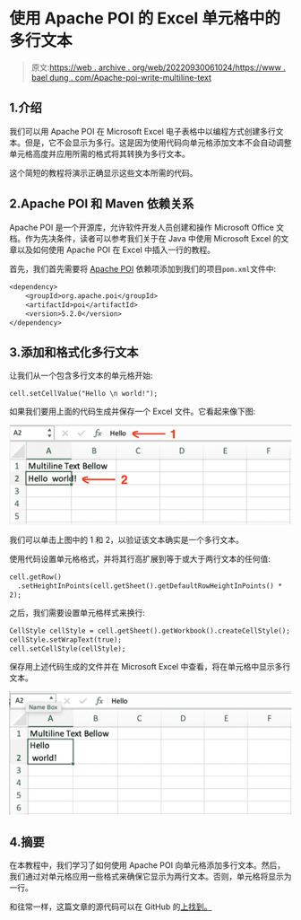 # 使用 Apache POI 的 Excel 单元格中的多行文本

> 原文:[https://web . archive . org/web/20220930061024/https://www . bael dung . com/Apache-poi-write-multiline-text](https://web.archive.org/web/20220930061024/https://www.baeldung.com/apache-poi-write-multiline-text)

## 1.介绍

我们可以用 Apache POI 在 Microsoft Excel 电子表格中以编程方式创建多行文本。但是，它不会显示为多行。这是因为使用代码向单元格添加文本不会自动调整单元格高度并应用所需的格式将其转换为多行文本。

这个简短的教程将演示正确显示这些文本所需的代码。

## 2.Apache POI 和 Maven 依赖关系

Apache POI 是一个开源库，允许软件开发人员创建和操作 Microsoft Office 文档。作为先决条件，读者可以参考我们关于在 Java 中使用 Microsoft Excel 的文章以及如何使用 Apache POI 在 Excel 中插入一行的教程。

首先，我们首先需要将 [Apache POI](https://web.archive.org/web/20220524022706/https://search.maven.org/search?q=g:org.apache.poi%20a:poi) 依赖项添加到我们的项目`pom.xml`文件中:

```
<dependency>
    <groupId>org.apache.poi</groupId> 
    <artifactId>poi</artifactId> 
    <version>5.2.0</version> 
</dependency>
```

## 3.添加和格式化多行文本

让我们从一个包含多行文本的单元格开始:

```
cell.setCellValue("Hello \n world!");
```

如果我们要用上面的代码生成并保存一个 Excel 文件。它看起来像下图:

[![](img/4fb3ff6e609b6eddf770a7ceeebebd6f.png)](/web/20220524022706/https://www.baeldung.com/wp-content/uploads/2021/10/multiline_text_before_formatting.png)

我们可以单击上图中的 1 和 2，以验证该文本确实是一个多行文本。

使用代码设置单元格格式，并将其行高扩展到等于或大于两行文本的任何值:

```
cell.getRow()
  .setHeightInPoints(cell.getSheet().getDefaultRowHeightInPoints() * 2);
```

之后，我们需要设置单元格样式来换行:

```
CellStyle cellStyle = cell.getSheet().getWorkbook().createCellStyle();
cellStyle.setWrapText(true);
cell.setCellStyle(cellStyle);
```

保存用上述代码生成的文件并在 Microsoft Excel 中查看，将在单元格中显示多行文本。

[![After formatting](img/26c37580142cdc852892f8cb01cb6062.png)](/web/20220524022706/https://www.baeldung.com/wp-content/uploads/2021/10/multiline_text_after_formatting.png)

## 4.摘要

在本教程中，我们学习了如何使用 Apache POI 向单元格添加多行文本。然后，我们通过对单元格应用一些格式来确保它显示为两行文本。否则，单元格将显示为一行。

和往常一样，这篇文章的源代码可以在 GitHub 的[上找到。](https://web.archive.org/web/20220524022706/https://github.com/eugenp/tutorials/tree/master/apache-poi)